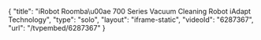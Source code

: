 {
    "title": "iRobot Roomba\u00ae 700 Series Vacuum Cleaning Robot iAdapt Technology",
    "type": "solo",
    "layout": "iframe-static",
    "videoId": "6287367",
    "url": "\/tvpembed\/6287367"
}